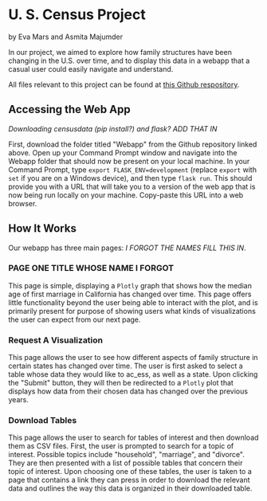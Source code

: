 # U. S. Census Project

by Eva Mars and Asmita Majumder

In our project, we aimed to explore how family structures have been changing in the U.S. over time, and to display this data in a webapp that a casual user could easily navigate and understand.

All files relevant to this project can be found at [this Github respository](https://github.com/asmit-a/pic-16b-project). 


## Accessing the Web App

*Downloading censusdata (pip install?) and flask? ADD THAT IN*

First, download the folder titled "Webapp" from the Github repository linked above. Open up your Command Prompt window and navigate into the Webapp folder that should now be present on your local machine. In your Command Prompt, type `export FLASK_ENV=development` (replace `export` with `set` if you are on a Windows device), and then type `flask run`. This should provide you with a URL that will take you to a version of the web app that is now being run locally on your machine. Copy-paste this URL into a web browser.

## How It Works

Our webapp has three main pages: *I FORGOT THE NAMES FILL THIS IN*. 

### **PAGE ONE TITLE WHOSE NAME I FORGOT**

This page is simple, displaying a `Plotly` graph that shows how the median age of first marriage in California has changed over time. This page offers little functionality beyond the user being able to interact with the plot, and is primarily present for purpose of showing users what kinds of visualizations the user can expect from our next page.

### Request A Visualization

This page allows the user to see how different aspects of family structure in certain states has changed over time. The user is first asked to select a table whose data they would like to ac_ess, as well as a state. Upon clicking the "Submit" button, they will then be redirected to a `Plotly` plot that displays how data from their chosen data has changed over the previous years. 

### Download Tables

This page allows the user to search for tables of interest and then download them as CSV files. First, the user is prompted to search for a topic of interest. Possible topics include "household", "marriage", and "divorce". They are then presented with a list of possible tables that concern their topic of interest. Upon choosing one of these tables, the user is taken to a page that contains a link they can press in order to download the relevant data and outlines the way this data is organized in their downloaded table. 



